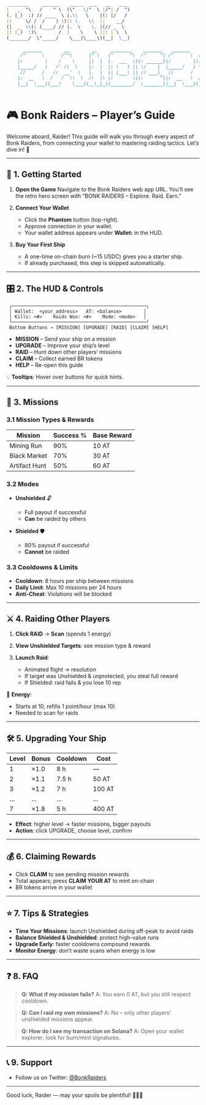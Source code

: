 ````markdown
 _______     ______    _____  ___   __   ___                                     
|   _  "\   /    " \  (\"   \|"  \ |/"| /  ")                                    
(. |_)  :) // ____  \ |.\\   \    |(: |/   /                                     
|:     \/ /  /    ) :)|: \.   \\  ||    __/                                      
(|  _  \\(: (____/ // |.  \    \. |(// _  \                                      
|: |_)  :)\        /  |    \    \ ||: | \  \                                     
(_______/  \"_____/    \___|\____\)(__|  \__)                                    
                                                                                 
      _______        __        __     ________    _______   _______    ________  
     /"      \      /""\      |" \   |"      "\  /"     "| /"      \  /"       ) 
    |:        |    /    \     ||  |  (.  ___  :)(: ______)|:        |(:   \___/  
    |_____/   )   /' /\  \    |:  |  |: \   ) || \/    |  |_____/   ) \___  \    
     //      /   //  __'  \   |.  |  (| (___\ || // ___)_  //      /   __/  \\   
    |:  __   \  /   /  \\  \  /\  |\ |:       :)(:      "||:  __   \  /" \   :)  
    |__|  \___)(___/    \___)(__\_|_)(________/  \_______)|__|  \___)(_______/   
                                                                                           
````

# 🎮 Bonk Raiders – Player’s Guide

Welcome aboard, Raider! This guide will walk you through every aspect of Bonk Raiders, from connecting your wallet to mastering raiding tactics. Let’s dive in! 🚀

---

## 🛫 1. Getting Started

1. **Open the Game**
   Navigate to the Bonk Raiders web app URL. You’ll see the retro hero screen with “BONK RAIDERS – Explore. Raid. Earn.”

2. **Connect Your Wallet**

   * Click the **Phantom** button (top-right).
   * Approve connection in your wallet.
   * Your wallet address appears under **Wallet:** in the HUD.

3. **Buy Your First Ship**

   * A one-time on-chain burn (\~15 USDC) gives you a starter ship.
   * If already purchased, this step is skipped automatically.

---

## 🎛️ 2. The HUD & Controls

```
 ┌─────────────────────────────────────────────────┐
 │ Wallet:  <your_address>   AT: <balance>        │
 │ Kills: <#>    Raids Won: <#>    Mode: <mode>   │
 └─────────────────────────────────────────────────┘
 Bottom Buttons → [MISSION] [UPGRADE] [RAID] [CLAIM] [HELP]
```

* **MISSION** – Send your ship on a mission
* **UPGRADE** – Improve your ship’s level
* **RAID**    – Hunt down other players’ missions
* **CLAIM**   – Collect earned BR tokens
* **HELP**    – Re-open this guide

💡 **Tooltips**: Hover over buttons for quick hints.

---

## 🚀 3. Missions

### 3.1 Mission Types & Rewards

| Mission       | Success % | Base Reward |
| ------------- | --------- | ----------- |
| Mining Run    | 90%       | 10 AT       |
| Black Market  | 70%       | 30 AT       |
| Artifact Hunt | 50%       | 60 AT       |

### 3.2 Modes

* **Unshielded** 🔓

  * Full payout if successful
  * **Can** be raided by others

* **Shielded** 🛡️

  * 80% payout if successful
  * **Cannot** be raided

### 3.3 Cooldowns & Limits

* **Cooldown**: 8 hours per ship between missions
* **Daily Limit**: Max 10 missions per 24 hours
* **Anti-Cheat**: Violations will be blocked

---

## ⚔️ 4. Raiding Other Players

1. **Click RAID** → **Scan** (spends 1 energy)
2. **View Unshielded Targets**: see mission type & reward
3. **Launch Raid**:

   * Animated flight → resolution
   * If target was Unshielded & unprotected, you steal full reward
   * If Shielded: raid fails & you lose 10 rep

🔋 **Energy**:

* Starts at 10, refills 1 point/hour (max 10)
* Needed to scan for raids

---

## 🛠️ 5. Upgrading Your Ship

| Level | Bonus | Cooldown | Cost   |
| ----- | ----- | -------- | ------ |
| 1     | ×1.0  | 8 h      | —      |
| 2     | ×1.1  | 7.5 h    | 50 AT  |
| 3     | ×1.2  | 7 h      | 100 AT |
| …     | …     | …        | …      |
| 7     | ×1.8  | 5 h      | 400 AT |

* **Effect**: higher level → faster missions, bigger payouts
* **Action**: click UPGRADE, choose level, confirm

---

## 💰 6. Claiming Rewards

* Click **CLAIM** to see pending mission rewards
* Total appears; press **CLAIM YOUR AT** to mint on-chain
* BR tokens arrive in your wallet

---

## ⭐ 7. Tips & Strategies

* **Time Your Missions**: launch Unshielded during off-peak to avoid raids
* **Balance Shielded & Unshielded**: protect high-value runs
* **Upgrade Early**: faster cooldowns compound rewards
* **Monitor Energy**: don’t waste scans when energy is low

---

## ❓ 8. FAQ

> **Q: What if my mission fails?**
> A: You earn 0 AT, but you still respect cooldown.

> **Q: Can I raid my own missions?**
> A: No – only other players’ unshielded missions appear.

> **Q: How do I see my transaction on Solana?**
> A: Open your wallet explorer; look for burn/mint signatures.

---

## 📞 9. Support

* Follow us on Twitter: [@BonkRaiders](https://twitter.com/BonkRaiders)

---


Good luck, Raider — may your spoils be plentiful! 🏴‍☠️🚀


